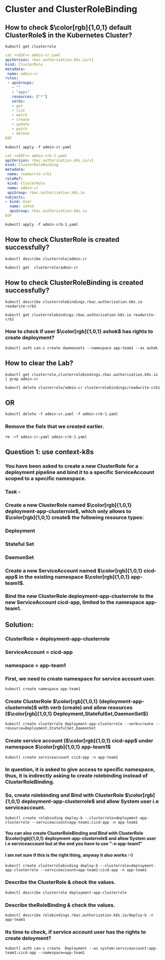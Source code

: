 # Cluster and ClusterRoleBinding

## How to check $\color[rgb]{1,0,1} default ClusterRole$ in the Kubernetes Cluster?
```
kubectl get clusterrole
```

```yaml
cat <<EOF>> admin-cr.yaml
apiVersion: rbac.authorization.k8s.io/v1
kind: ClusterRole
metadata:
 name: admin-cr
rules:
 - apiGroups:
   - ""
   - "apps"
   resources: ["*"]
   verbs:
   - get
   - list
   - watch
   - create
   - update
   - patch
   - delete
EOF
```

```
kubectl apply -f admin-cr.yaml
```

	  
	  
```yaml
cat <<EOF>> admin-crb-1.yaml
apiVersion: rbac.authorization.k8s.io/v1
kind: ClusterRoleBinding
metadata:
 name: readwrite-crb1
roleRef:
 kind: ClusterRole
 name: admin-cr
 apiGroup: rbac.authorization.k8s.io
subjects:
- kind: User
  name: ashok
  apiGroup: rbac.authorization.k8s.io
EOF
```

```
kubectl apply -f admin-crb-1.yaml
```

## How to check ClusterRole is created successfully?
```
kubectl describe clusterrole/admin-cr 
```
```
kubectl get  clusterrole/admin-cr 
```

## How to check ClusterRoleBinding is created successfully?
```
kubectl describe clusterrolebindings.rbac.authorization.k8s.io readwrite-crb1
```
```
kubectl get clusterrolebindings.rbac.authorization.k8s.io readwrite-crb1
```

### How to check if user $\color[rgb]{1,0,1} ashok$ has rights to create deployment?
```
kubectl auth can-i create daemonsets --namespace app-team1 --as ashok
```


## How to clear the Lab?

```
kubectl get clusterrole,clusterrolebindings.rbac.authorization.k8s.io | grep admin-cr
```
```
kubectl delete clusterrole/admin-cr clusterrolebindings/readwrite-crb1
```

## OR
```
kubectl delete -f admin-cr.yaml -f admin-crb-1.yaml
```

### Remove the fiels that we created earlier.
```
rm -rf admin-cr.yaml admin-crb-1.yaml
```






## Question 1: use context-k8s
### You have been asked to create a new ClusterRole for a deployment pipeline and bind it to a specific ServiceAccount scoped to a specific namespace.

### Task -
### Create a new ClusterRole named $\color[rgb]{1,0,1} deployment-app-clusterrole$, which only allows to $\color[rgb]{1,0,1} create$ the following resource types:
### Deployment
### Stateful Set
### DaemonSet
### Create a new ServiceAccount named $\color[rgb]{1,0,1} cicd-app$ in the existing namespace $\color[rgb]{1,0,1} app-team1$.
### Bind the new ClusterRole deployment-app-clusterrole to the new ServiceAccount cicd-app, limited to the namespace app-team1.

## **Solution:**
### ClusterRole = deployment-app-clusterrole
### ServiceAccount = cicd-app
### namespace = app-team1

### First, we need to create namespace for service account user.
```
kubectl create namespace app-team1
```
### Create ClusterRole $\color[rgb]{1,0,1} (deployment-app-clusterrole)$ with verb (create) and allow resources ($\color[rgb]{1,0,1} Deployment,StatefulSet,DaemonSet$)
```
kubectl create clusterrole deployment-app-clusterrole --verb=create --resource=Deployment,StatefulSet,DaemonSet
```
### Create service account ($\color[rgb]{1,0,1} cicd-app$ under namespace $\color[rgb]{1,0,1} app-team1$
```
kubectl create serviceaccount cicd-app -n app-team1
```
### In question, it is asked to give access to specific namespace, thus, it is indirectly asking to create rolebinding instead of ClusterRoleBinding.
### So, create rolebinding and Bind with ClusterRole $\color[rgb]{1,0,1} deployment-app-clusterrole$ and allow System user i.e serviceaccount.
```
kubectl create rolebinding deploy-b --clusterrole=deployment-app-clusterrole --serviceaccount=app-team1:cicd-app -n app-team1
```

#### You can also create ClusterRoleBinding and Bind with ClusterRole $\color[rgb]{1,0,1} deployment-app-clusterrole$ and allow System user i.e serviceaccount but at the end you have to use "-n app-team1" 
#### I am not sure if this is the right thing, anyway it also works :-) 

```
kubectl create clusterrolebinding deploy-b --clusterrole=deployment-app-clusterrole --serviceaccount=app-team1:cicd-app -n app-team1
```
### Describe the ClusterRole & check the values.
```
kubectl describe clusterrole deployment-app-clusterrole
```

### Describe theRoleBinding & check the values.
```
kubectl describe rolebindings.rbac.authorization.k8s.io/deploy-b -n app-team1
```
### Its time to check, if service account user has the rights to create deloyment?
```
kubectl auth can-i create  Deployment --as system:serviceaccount:app-team1:cicd-app --namespace=app-team1
```
